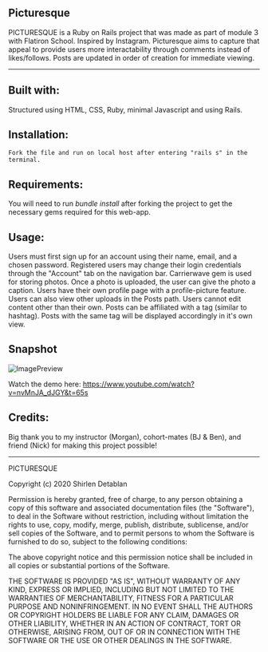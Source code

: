 ## Picturesque 

PICTURESQUE is a Ruby on Rails project that was made as part of module 3 with Flatiron School.
Inspired by Instagram. Picturesque aims to capture that appeal to provide users more interactability 
through comments instead of likes/follows. Posts are updated in order of creation for immediate viewing.

____________________________

## Built with:

Structured using HTML, CSS, Ruby, minimal Javascript and using Rails.

## Installation:

`Fork the file and run on local host after entering "rails s" in the terminal.`

## Requirements:

You will need to run *bundle install* after forking the project to get the necessary gems required for this web-app. 

## Usage:

Users must first sign up for an account using their name, email, and a chosen password. Registered users may change their login credentials through the "Account" tab on the navigation bar. Carrierwave gem is used for storing photos. Once a photo is uploaded, the user can give the photo a caption. Users have their own profile page with a profile-picture feature. Users can also view other uploads in the Posts path. Users cannot edit content other than their own. Posts can be affiliated with a tag (similar to hashtag). Posts with the same tag will be displayed accordingly in it's own view.

## Snapshot

![ImagePreview](https://imgur.com/myqA28c)

Watch the demo here: https://www.youtube.com/watch?v=nvMnJA_dJGY&t=65s

## Credits:

Big thank you to my instructor (Morgan), cohort-mates (BJ & Ben), and friend (Nick) for making this project possible!
____________________________

PICTURESQUE

Copyright (c) 2020 Shirlen Detablan

Permission is hereby granted, free of charge, to any person obtaining a copy
of this software and associated documentation files (the "Software"), to deal
in the Software without restriction, including without limitation the rights
to use, copy, modify, merge, publish, distribute, sublicense, and/or sell
copies of the Software, and to permit persons to whom the Software is
furnished to do so, subject to the following conditions:

The above copyright notice and this permission notice shall be included in all
copies or substantial portions of the Software.

THE SOFTWARE IS PROVIDED "AS IS", WITHOUT WARRANTY OF ANY KIND, EXPRESS OR
IMPLIED, INCLUDING BUT NOT LIMITED TO THE WARRANTIES OF MERCHANTABILITY,
FITNESS FOR A PARTICULAR PURPOSE AND NONINFRINGEMENT. IN NO EVENT SHALL THE
AUTHORS OR COPYRIGHT HOLDERS BE LIABLE FOR ANY CLAIM, DAMAGES OR OTHER
LIABILITY, WHETHER IN AN ACTION OF CONTRACT, TORT OR OTHERWISE, ARISING FROM,
OUT OF OR IN CONNECTION WITH THE SOFTWARE OR THE USE OR OTHER DEALINGS IN THE
SOFTWARE.

